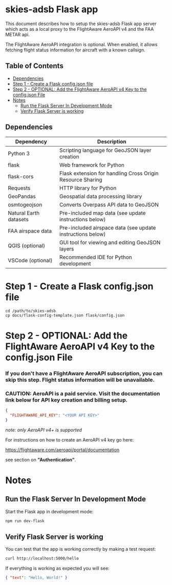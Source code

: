# skies-adsb Flask app

This document describes how to setup the skies-adsb Flask app server which acts as a local proxy to the FlightAware AeroAPI v4 and the FAA METAR api.

The FlightAware AeroAPI integration is optional. When enabled, it allows fetching flight status information for aircraft with a known callsign.

## Table of Contents

- [Dependencies](#dependencies)
- [Step 1 - Create a Flask config.json file](#step-1---create-a-flask-configjson-file)
- [Step 2 - OPTIONAL: Add the FlightAware AeroAPI v4 Key to the config.json File](#step-2---optional-add-the-flightaware-aeroapi-v4-key-to-the-configjson-file)
- [Notes](#notes)
  - [Run the Flask Server In Development Mode](#run-the-flask-server-in-development-mode)
  - [Verify Flask Server is working](#verify-flask-server-is-working)

## Dependencies

| Dependency             | Description                                                |
| ---------------------- | ---------------------------------------------------------- |
| Python 3               | Scripting language for GeoJSON layer creation              |
| flask                  | Web framework for Python                                   |
| flask-cors             | Flask extension for handling Cross Origin Resource Sharing |
| Requests               | HTTP library for Python                                    |
| GeoPandas              | Geospatial data processing library                         |
| osmtogeojson           | Converts Overpass API data to GeoJSON                      |
| Natural Earth datasets | Pre-included map data (see update instructions below)      |
| FAA airspace data      | Pre-included airspace data (see update instructions below) |
| QGIS (optional)        | GUI tool for viewing and editing GeoJSON layers            |
| VSCode (optional)      | Recommended IDE for Python development                     |

# Step 1 - Create a Flask config.json file

```shell
cd /path/to/skies-adsb
cp docs/flask-config-template.json flask/config.json
```

# Step 2 - OPTIONAL: Add the FlightAware AeroAPI v4 Key to the config.json File

### If you don't have a FlightAware AeroAPI subscription, you can skip this step. Flight status information will be unavailable.

### CAUTION: AeroAPI is a paid service. Visit the documentation link below for API key creation and billing setup.

```json
{
  "FLIGHTAWARE_API_KEY": "<YOUR API KEY>"
}
```

_note: only AeroAPI v4+ is supported_

For instructions on how to create an AeroAPI v4 key go here:

https://flightaware.com/aeroapi/portal/documentation

see section on **"Authentication"**.

# Notes

## Run the Flask Server In Development Mode

Start the Flask app in development mode:

```bash
npm run dev-flask
```

## Verify Flask Server is working

You can test that the app is working correctly by making a test request:

```bash
curl http://localhost:5000/hello
```

If everything is working as expected you will see:

```json
{ "text": "Hello, World!" }
```
